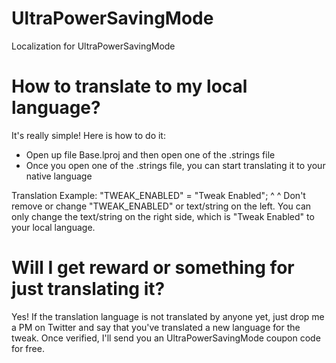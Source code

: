 # UltraPowerSavingMode
Localization for UltraPowerSavingMode

# How to translate to my local language?
It's really simple! Here is how to do it:
- Open up file Base.lproj and then open one of the .strings file
- Once you open one of the .strings file, you can start translating it to your native language

Translation Example:
"TWEAK_ENABLED" = "Tweak Enabled";
      ^                 ^
Don't remove or change "TWEAK_ENABLED" or text/string on the left. You can only change the text/string on the right side, which is "Tweak Enabled" to your local language.

# Will I get reward or something for just translating it?
Yes! If the translation language is not translated by anyone yet, just drop me a PM on Twitter and say that you've translated a new language for the tweak. Once verified, I'll send you an UltraPowerSavingMode coupon code for free.
